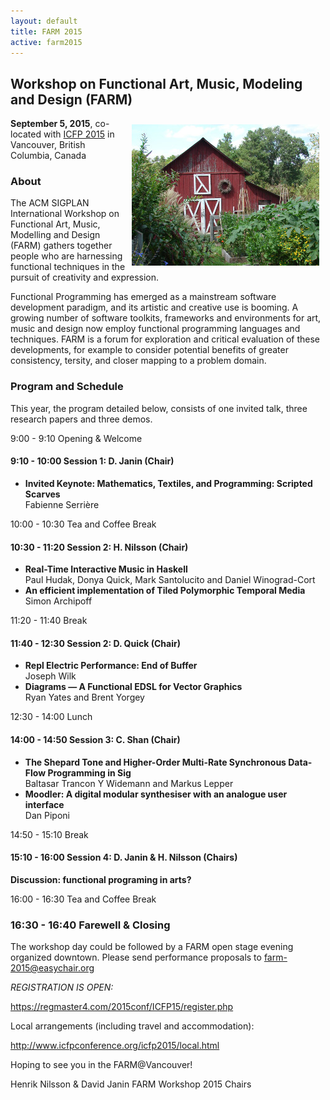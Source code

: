 ```yaml
---
layout: default
title: FARM 2015
active: farm2015
---
```


## Workshop on Functional Art, Music, Modeling and Design (FARM)

<img src="/files/farm-lambda-small.jpg" style="float: right; margin: 10px;" />

**September 5, 2015**, co-located with
[ICFP 2015](http://icfpconference.org/icfp2015/) in Vancouver, British
Columbia, Canada

### About

The ACM SIGPLAN International Workshop on Functional Art, Music,
Modelling and Design (FARM) gathers together people who are harnessing
functional techniques in the pursuit of creativity and expression.

Functional Programming has emerged as a mainstream software
development paradigm, and its artistic and creative use is booming. A
growing number of software toolkits, frameworks and environments for
art, music and design now employ functional programming languages and
techniques. FARM is a forum for exploration and critical evaluation of
these developments, for example to consider potential benefits of
greater consistency, tersity, and closer mapping to a problem domain.


### Program and Schedule

This year, the program detailed below, consists of one invited talk,
three research papers and three demos.

9:00 - 9:10 Opening & Welcome

#### 9:10 - 10:00 Session 1: D. Janin (Chair)
* **Invited Keynote: Mathematics, Textiles, and Programming: Scripted Scarves**<br/>
     Fabienne Serrière		

10:00 - 10:30 Tea and Coffee Break

#### 10:30 - 11:20 Session 2: H. Nilsson (Chair)
* **Real-Time Interactive Music in Haskell**<br/> Paul Hudak, Donya
Quick, Mark Santolucito and Daniel Winograd-Cort
* **An efficient implementation of Tiled Polymorphic Temporal
  Media**<br/> Simon Archipoff

11:20 - 11:40 Break

#### 11:40 - 12:30 Session 2: D. Quick (Chair)

*  **Repl Electric Performance: End of Buffer**<br/>
   Joseph Wilk
*  **Diagrams — A Functional EDSL for Vector Graphics**<br/>
    Ryan Yates and Brent Yorgey

12:30 - 14:00 Lunch

#### 14:00 - 14:50 Session 3: C. Shan (Chair)

* **The Shepard Tone and Higher-Order Multi-Rate Synchronous Data-Flow Programming in Sig**<br/>
    Baltasar Trancon Y Widemann and Markus Lepper
* **Moodler: A digital modular synthesiser with an analogue user interface**<br/>
    Dan Piponi
		
14:50 - 15:10 Break

#### 15:10 - 16:00 Session 4: D. Janin & H. Nilsson (Chairs) 
  **Discussion: functional programing in arts?** 

16:00 - 16:30 Tea and Coffee Break

### 16:30 - 16:40 Farewell & Closing

The workshop day could be followed by a FARM open stage evening
organized downtown. Please send performance proposals to
<a href="mailto:farm-2015@easychair.org">farm-2015@easychair.org</a>

*REGISTRATION IS OPEN:*

   https://regmaster4.com/2015conf/ICFP15/register.php

Local arrangements (including travel and accommodation):

   http://www.icfpconference.org/icfp2015/local.html

Hoping to see you in the FARM@Vancouver!

Henrik Nilsson & David Janin
FARM Workshop 2015 Chairs


